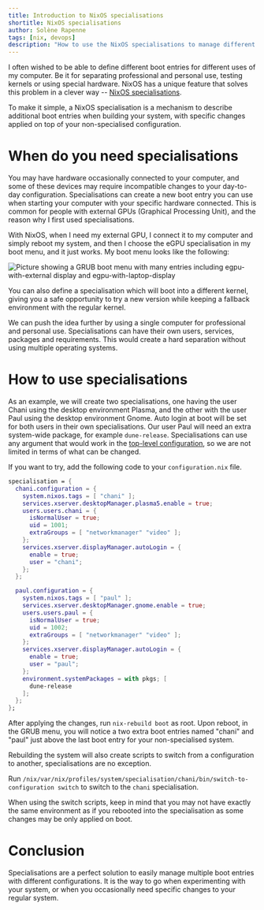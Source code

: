```yaml
---
title: Introduction to NixOS specialisations
shortitle: NixOS specialisations
author: Solène Rapenne
tags: [nix, devops]
description: "How to use the NixOS specialisations to manage different boot environments and when to use it"
---
```


I often wished to be able to define different boot entries for different uses
of my computer. Be it for separating professional and personal use, testing
kernels or using special hardware. NixOS has a unique feature that solves
this problem in a clever way -- [NixOS specialisations](https://nixos.org/manual/nixos/stable/options.html#opt-specialisation).

To make it simple, a NixOS specialisation is a mechanism to describe
additional boot entries when building your system, with specific
changes applied on top of your non-specialised configuration.

# When do you need specialisations

You may have hardware occasionally connected to your computer, and some
of these devices may require incompatible changes to your day-to-day
configuration. Specialisations can create a new boot entry you can use
when starting your computer with your specific hardware connected. This
is common for people with external GPUs (Graphical Processing Unit),
and the reason why I first used specialisations.

With NixOS, when I need my external GPU, I connect it to my computer
and simply reboot my system, and then I choose the eGPU specialisation
in my boot menu, and it just works. My boot menu looks like the following:

![Picture showing a GRUB boot menu with many entries including egpu-with-external display and egpu-with-laptop-display](2022-nixos-specialisation-images/grub-boot-menu-screenshot.png)

You can also define a specialisation which will boot into a different kernel,
giving you a safe opportunity to try a new version while keeping a
fallback environment with the regular kernel.

We can push the idea further by using a single computer for professional
and personal use. Specialisations can have their own users, services,
packages and requirements. This would create a hard separation without
using multiple operating systems.

# How to use specialisations

As an example, we will create two specialisations, one having the user
Chani using the desktop environment Plasma, and the other with the user
Paul using the desktop environment Gnome. Auto login at boot will be
set for both users in their own specialisations. Our user Paul will need
an extra system-wide package, for example `dune-release`. Specialisations
can use any argument that would work in the [top-level configuration](https://nixos.org/manual/nixos/stable/options.html),
so we are not limited in terms of what can be changed.

If you want to try, add the following code to your `configuration.nix`
file.

```nix
specialisation = {
  chani.configuration = {
    system.nixos.tags = [ "chani" ];
    services.xserver.desktopManager.plasma5.enable = true;
    users.users.chani = {
      isNormalUser = true;
      uid = 1001;
      extraGroups = [ "networkmanager" "video" ];
    };
    services.xserver.displayManager.autoLogin = {
      enable = true;
      user = "chani";
    };
  };

  paul.configuration = {
    system.nixos.tags = [ "paul" ];
    services.xserver.desktopManager.gnome.enable = true;
    users.users.paul = {
      isNormalUser = true;
      uid = 1002;
      extraGroups = [ "networkmanager" "video" ];
    };
    services.xserver.displayManager.autoLogin = {
      enable = true;
      user = "paul";
    };
    environment.systemPackages = with pkgs; [
      dune-release
    ];
  };
};
```

After applying the changes, run `nix-rebuild boot` as root. Upon reboot,
in the GRUB menu, you will notice a two extra boot entries named "chani"
and "paul" just above the last boot entry for your non-specialised system.

Rebuilding the system will also create scripts to switch from a
configuration to another, specialisations are no exception.

Run `/nix/var/nix/profiles/system/specialisation/chani/bin/switch-to-configuration switch`
to switch to the `chani` specialisation.

When using the switch scripts, keep in mind that you may not have exactly
the same environment as if you rebooted into the specialisation as some
changes may be only applied on boot.

# Conclusion

Specialisations are a perfect solution to easily manage multiple boot
entries with different configurations. It is the way to go when
experimenting with your system, or when you occasionally need specific
changes to your regular system.
